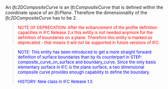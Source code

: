 An _Ifc2DCompositeCurve_ is an _IfcCompositeCurve_ that is defined within the coordinate space of an _IfcPlane_. Therefore the dimensionality of the _Ifc2DCompositeCurve_ has to be 2.

> <font size="-1" color="#FF0000">NOTE OF DEPRECATION: After the
		  enhancement of the profile definition capacities in IFC Release 2.x this entity
		  is not needed anymore for the definition of boundaries on a plane. Therefore
		  this entity is marked as deprecated - that means it will not be supported in
		  future versions of IFC.</font>
>

> <font color="#0000FF" size="-1">NOTE: This entity has been introduced
		  to get a more straight forward definition of surface boundaries than by its
		  counterpart in STEP: composite_curve_on_surface and boundary_curve. Since the
		  only basis elementary surface in IFC is the plane surface, a two dimensional
		  composite curve provides enough capability to define the boundary. </font>
> 
> <font size="-1" color="#0000FF">HISTORY: New class in IFC Release 1.5
		  </font>
>